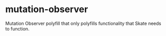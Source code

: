 # mutation-observer
Mutation Observer polyfill that only polyfills functionality that Skate needs to function.
